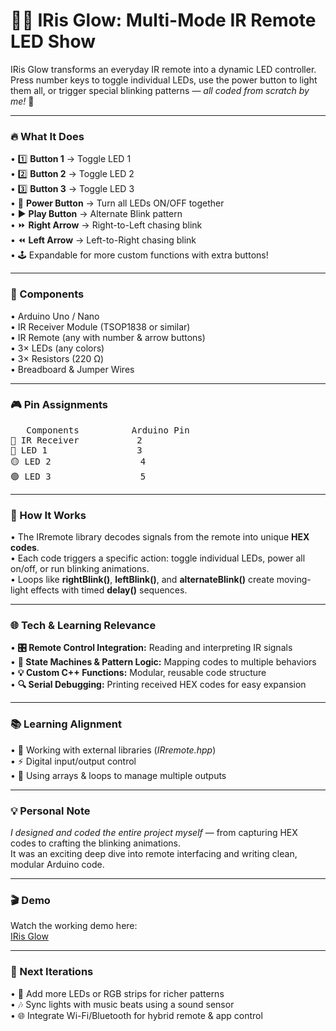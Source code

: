 # 🌈📡 IRis Glow: Multi-Mode IR Remote LED Show

IRis Glow transforms an everyday IR remote into a dynamic LED controller.<br>
Press number keys to toggle individual LEDs, use the power button to light them all, or trigger special blinking patterns — _all coded from scratch by me!_ 💪
________________________________________
### 🔥 What It Does

•	1️⃣ **Button 1** → Toggle LED 1<br>
•	2️⃣ **Button 2** → Toggle LED 2<br>
•	3️⃣ **Button 3** → Toggle LED 3<br>
•	🔘 **Power Button** → Turn all LEDs ON/OFF together<br>
•	▶️ **Play Button** → Alternate Blink pattern<br>
•	⏩ **Right Arrow** → Right-to-Left chasing blink<br>
•	⏪ **Left Arrow** → Left-to-Right chasing blink<br>
•	🕹️ Expandable for more custom functions with extra buttons!<br>
________________________________________
### 🧰 Components

•	Arduino Uno / Nano<br>
•	IR Receiver Module (TSOP1838 or similar)<br>
•	IR Remote (any with number & arrow buttons)<br>
•	3× LEDs (any colors)<br>
•	3× Resistors (220 Ω)<br>
•	Breadboard & Jumper Wires<br>
________________________________________
### 🎮 Pin Assignments
<pre>
   Components          Arduino Pin
📡 IR Receiver           2     	
🔴 LED 1                 3             
🟡 LED 2                 4	           
🟢 LED 3                 5	           
</pre>
________________________________________
### 🧠 How It Works

•	The IRremote library decodes signals from the remote into unique **HEX codes**.<br>
•	Each code triggers a specific action: toggle individual LEDs, power all on/off, or run blinking animations.<br>
•	Loops like **rightBlink()**, **leftBlink()**, and **alternateBlink()** create moving-light effects with timed **delay()** sequences.<br>
________________________________________
### 🌐 Tech & Learning Relevance

•	**🎛️ Remote Control Integration:**  Reading and interpreting IR signals<br>
•	**🧩 State Machines & Pattern Logic:**  Mapping codes to multiple behaviors<br>
•	**💡 Custom C++ Functions:**  Modular, reusable code structure<br>
•	**🔍 Serial Debugging:**  Printing received HEX codes for easy expansion<br>
________________________________________
### 📚 Learning Alignment

•	📘 Working with external libraries (_IRremote.hpp_)<br>
•	⚡ Digital input/output control<br>
•	🔄 Using arrays & loops to manage multiple outputs<br>
________________________________________
### 💡 Personal Note

_I designed and coded the entire project myself_ — from capturing HEX codes to crafting the blinking animations.<br>
It was an exciting deep dive into remote interfacing and writing clean, modular Arduino code.<br>
________________________________________
### 🎬 Demo

Watch the working demo here:<br>
<a href = "https://drive.google.com/file/d/141xf-gQXNV9LvTlSb959_BJH-enMt4HP/view?usp=drivesdk">IRis Glow</a>
________________________________________
### 🚀 Next Iterations

•	🔧 Add more LEDs or RGB strips for richer patterns<br>
•	🎶 Sync lights with music beats using a sound sensor<br>
•	🌐 Integrate Wi-Fi/Bluetooth for hybrid remote & app control<br>
